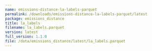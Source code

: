 ```yaml
---
name: emissions-distance-la-labels-parquet
permalink: /downloads/emissions-distance-la-labels-parquet/latest
package: emissions_distance
title: la_labels
filename: la_labels.parquet
version: latest
full_version: 1.1.0
file: /data/emissions_distance/latest/la_labels.parquet
---
```


